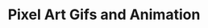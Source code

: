 ---
layout: section
title: Pixel Art Gifs and Animation
anchortext: GIF
permalink: /gif/
headernav: true
pagination-path: gif
pagination: 
  enabled: true
  category: gif
---
